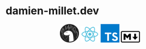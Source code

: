 # damien-millet.dev

<p align="center" width="15%">
  <img src="README.assets/deno-1575272.svg" width="10%" alt="deno"/>
  <img src="README.assets/react.svg" width="10%" alt="react"/>
  <img src="README.assets/typescript.svg" alt="typescript" width="10%" />
  <img src="README.assets/markdown.svg" alt="markdown" width="10%" />
</p>
